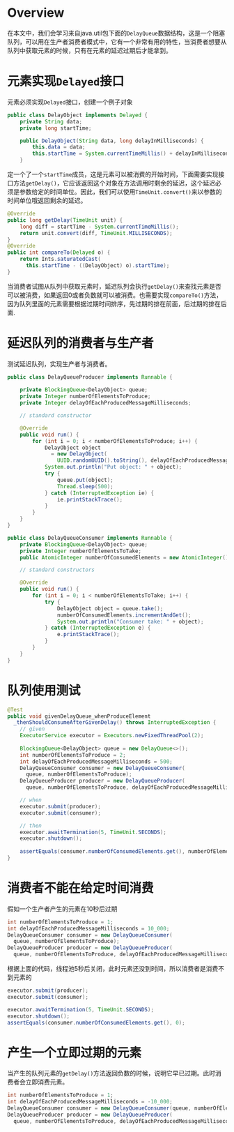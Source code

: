 # Overview
在本文中，我们会学习来自java.util包下面的`DelayQueue`数据结构，这是一个阻塞队列，可以用在生产者消费者模式中，它有一个非常有用的特性，当消费者想要从队列中获取元素的时候，只有在元素的延迟过期后才能拿到。
# 元素实现`Delayed`接口
元素必须实现`Delayed`接口，创建一个例子对象
```java
public class DelayObject implements Delayed {
    private String data;
    private long startTime;

    public DelayObject(String data, long delayInMilliseconds) {
        this.data = data;
        this.startTime = System.currentTimeMillis() + delayInMilliseconds;
    }
```
定一个了一个`startTime`成员，这是元素可以被消费的开始时间，下面需要实现接口方法`getDelay()`，它应该返回这个对象在方法调用时剩余的延迟，这个延迟必须是参数给定的时间单位。因此，我们可以使用`TimeUnit.convert()`来以参数的时间单位哦返回剩余的延迟。
```java
@Override
public long getDelay(TimeUnit unit) {
    long diff = startTime - System.currentTimeMillis();
    return unit.convert(diff, TimeUnit.MILLISECONDS);
}
@Override
public int compareTo(Delayed o) {
    return Ints.saturatedCast(
      this.startTime - ((DelayObject) o).startTime);
}
```
当消费者试图从队列中获取元素时，延迟队列会执行`getDelay()`来查找元素是否可以被消费，如果返回0或者负数就可以被消费。也需要实现`compareTo()`方法，因为队列里面的元素需要根据过期时间排序，先过期的排在前面，后过期的排在后面.
# 延迟队列的消费者与生产者
测试延迟队列，实现生产者与消费者。
```java
public class DelayQueueProducer implements Runnable {
 
    private BlockingQueue<DelayObject> queue;
    private Integer numberOfElementsToProduce;
    private Integer delayOfEachProducedMessageMilliseconds;

    // standard constructor

    @Override
    public void run() {
        for (int i = 0; i < numberOfElementsToProduce; i++) {
            DelayObject object
              = new DelayObject(
                UUID.randomUUID().toString(), delayOfEachProducedMessageMilliseconds);
            System.out.println("Put object: " + object);
            try {
                queue.put(object);
                Thread.sleep(500);
            } catch (InterruptedException ie) {
                ie.printStackTrace();
            }
        }
    }
}
```
```java
public class DelayQueueConsumer implements Runnable {
    private BlockingQueue<DelayObject> queue;
    private Integer numberOfElementsToTake;
    public AtomicInteger numberOfConsumedElements = new AtomicInteger();

    // standard constructors

    @Override
    public void run() {
        for (int i = 0; i < numberOfElementsToTake; i++) {
            try {
                DelayObject object = queue.take();
                numberOfConsumedElements.incrementAndGet();
                System.out.println("Consumer take: " + object);
            } catch (InterruptedException e) {
                e.printStackTrace();
            }
        }
    }
}
```
# 队列使用测试
```java
@Test
public void givenDelayQueue_whenProduceElement
  _thenShouldConsumeAfterGivenDelay() throws InterruptedException {
    // given
    ExecutorService executor = Executors.newFixedThreadPool(2);
    
    BlockingQueue<DelayObject> queue = new DelayQueue<>();
    int numberOfElementsToProduce = 2;
    int delayOfEachProducedMessageMilliseconds = 500;
    DelayQueueConsumer consumer = new DelayQueueConsumer(
      queue, numberOfElementsToProduce);
    DelayQueueProducer producer = new DelayQueueProducer(
      queue, numberOfElementsToProduce, delayOfEachProducedMessageMilliseconds);

    // when
    executor.submit(producer);
    executor.submit(consumer);

    // then
    executor.awaitTermination(5, TimeUnit.SECONDS);
    executor.shutdown();
 
    assertEquals(consumer.numberOfConsumedElements.get(), numberOfElementsToProduce);
}
```
# 消费者不能在给定时间消费
假如一个生产者产生的元素在10秒后过期
```java
int numberOfElementsToProduce = 1;
int delayOfEachProducedMessageMilliseconds = 10_000;
DelayQueueConsumer consumer = new DelayQueueConsumer(
  queue, numberOfElementsToProduce);
DelayQueueProducer producer = new DelayQueueProducer(
  queue, numberOfElementsToProduce, delayOfEachProducedMessageMilliseconds);
```
根据上面的代码，线程池5秒后关闭，此时元素还没到时间，所以消费者是消费不到元素的
```java
executor.submit(producer);
executor.submit(consumer);

executor.awaitTermination(5, TimeUnit.SECONDS);
executor.shutdown();
assertEquals(consumer.numberOfConsumedElements.get(), 0);
```
# 产生一个立即过期的元素
当产生的队列元素的`getDelay()`方法返回负数的时候，说明它早已过期。此时消费者会立即消费元素。
```java
int numberOfElementsToProduce = 1;
int delayOfEachProducedMessageMilliseconds = -10_000;
DelayQueueConsumer consumer = new DelayQueueConsumer(queue, numberOfElementsToProduce);
DelayQueueProducer producer = new DelayQueueProducer(
  queue, numberOfElementsToProduce, delayOfEachProducedMessageMilliseconds);
```

